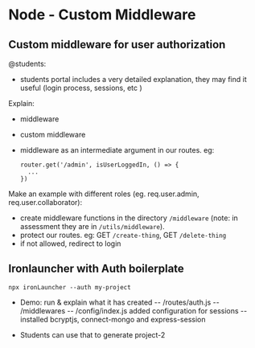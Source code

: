 

# Node - Custom Middleware


## Custom middleware for user authorization

@students: 
- students portal includes a very detailed explanation, they may find it useful (login process, sessions, etc  )


Explain:
- middleware
- custom middleware
- middleware as an intermediate argument in our routes. eg:
  
  ```
  router.get('/admin', isUserLoggedIn, () => {
    ...
  })
  ```

Make an example with different roles (eg. req.user.admin, req.user.collaborator):
- create middleware functions in the directory `/middleware` (note: in assessment they are in `/utils/middleware`).
- protect our routes. eg: GET `/create-thing`, GET `/delete-thing`
- if not allowed, redirect to login




## Ironlauncher with Auth boilerplate

```
npx ironLauncher --auth my-project
```

- Demo: run & explain what it has created
  -- /routes/auth.js
  -- /middlewares
  -- /config/index.js added configuration for sessions
  -- installed bcryptjs, connect-mongo and express-session


- Students can use that to generate project-2

